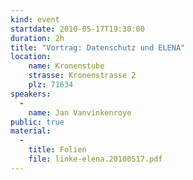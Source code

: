 ```yaml
---
kind: event
startdate: 2010-05-17T19:30:00
duration: 2h
title: "Vortrag: Datenschutz und ELENA"
location:
    name: Kronenstube
    strasse: Kronenstrasse 2
    plz: 71634
speakers:
  -
    name: Jan Vanvinkenroye
public: true
material:
  -
    title: Folien
    file: linke-elena.20100517.pdf
---
```


